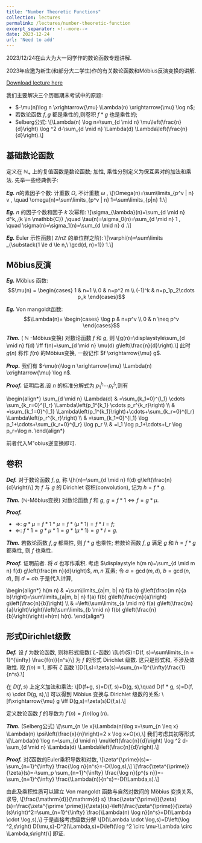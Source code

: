 ```yaml
---
title: "Number Theoretic Functions"
collection: lectures
permalink: /lectures/number-theoretic-function
excerpt_separator: <!--more-->
date: 2023-12-24
url: 'Need to add'
---
```

2023/12/24在山大为大一同学作的数论函数专题讲解.
<!--more-->

2023年应邀为新生(和部分大二学生)作的有关数论函数和Möbius反演变换的讲解.

[Download lecture here](https://NicolasKeng.github.io/notes/20231224数论函数.pdf)

我们主要解决三个历届期末考试中的原题:
- $-\mu(n)\log n \xrightarrow{\mu} \Lambda(n) \xrightarrow{\mu} \log n$;
- 若数论函数 $f, g$ 都是乘性的,则卷积 $f * g$ 也是乘性的;
- Selberg公式:
\\[\Lambda(n) \log n=\sum_{d \mid n} \mu\left(\frac{n}{d}\right) \log ^2 d-\sum_{d \mid n} \Lambda(d) \Lambda\left(\frac{n}{d}\right).\\]

## 基础数论函数

定义在 $\mathbb{N}_{+}$ 上的复值函数是数论函数; 加性, 乘性分别定义为保互素对的加法和乘法. 先举一些经典例子:

***Eg.*** 
$n$的素因子个数: 计重数 $\Omega$, 不计重数 $\omega$ ,
\\[\Omega(n)=\sum\limits_{p^v \| n} v , \quad \omega(n)=\sum\limits_{p^v \| n} 1=\sum\limits_{p|n} 1.\\]

***Eg.*** 
$n$ 的因子个数和因子 $k$ 次幂和:
\\[\sigma_{\lambda}(n)=\sum_{d \mid n} d^k,\,(k \in \mathbb{C}) ,\quad \tau(n)=\sigma_0(n)=\sum_{d \mid n} 1 , \quad  \sigma(n)=\sigma_1(n)=\sum_{d \mid n} d .\\]

***Eg.*** 
Euler 示性函数( $\mathbb{Z} / n\mathbb{Z}$ 的单位群之阶):
\\[\varphi(n)=\sum\limits _{\substack{1 \le d \le n,\\ \gcd(d, n)=1}} 1.\\]

## Möbius反演

***Eg.*** 
Möbius 函数:
$$\mu(n) = 
\begin{cases} 
    1 & n=1 \\  
    0 & n=p^2 m \\ 
    (-1)^k & n=p_1p_2\cdots p_k 
\end{cases}$$


***Eg.*** 
Von mangoldt函数: 
$$\Lambda(n)= 
\begin{cases} 
    \log p & n=p^v \\ 
    0 & n \neq p^v 
\end{cases}$$

***Thm.*** 
( $\mathbb{N}$ -Möbius变换) 对数论函数 $f$ 和 $g$, 则 
\\[g(n)=\displaystyle\sum_{d \mid n} f(d) \iff f(n)=\sum_{d \mid n} \mu(d) g\left(\frac{n}{d}\right).\\]
此时 $g(n)$ 称作 $f(n)$ 的Möbius变换, 一般记作 $f \xrightarrow{\mu} g$.

***Prop.*** 
我们有 $-\mu(n)\log n \xrightarrow{\mu} \Lambda(n) \xrightarrow{\mu} \log n$.

***Proof.*** 
证明后者.设 $n$ 的标准分解式为 $p_1^{l_1} \cdots p_r^{l_r}$,则有
<html>
<head>
  <meta charset="utf-8">
  <meta name="viewport" content="width=device-width">
  <script src="https://polyfill.io/v3/polyfill.min.js?features=es6"></script>
  <script id="MathJax-script" async
          src="https://cdn.jsdelivr.net/npm/mathjax@3/es5/tex-mml-chtml.js">
  </script>
</head>
<body>
<p>
\begin{align*}
    \sum_{d \mid n} \Lambda(d) & =\sum_{k_1=0}^{l_1} \cdots \sum_{k_r=0}^{l_r} \Lambda\left(p_1^{k_1} \cdots p_r^{k_r}\right) \\
    & =\sum_{k_1=0}^{l_1} \Lambda\left(p_1^{k_1}\right)+\cdots+\sum_{k_r=0}^{l_r} \Lambda\left(p_r^{k_r}\right) \\
    & =\sum_{k_1=0}^{l_1} \log p_1+\cdots+\sum_{k_r=0}^{l_r} \log p_r \\
    & =l_1 \log p_1+\cdots+l_r \log p_r=\log n.
\end{align*}
</p>
</body>
</html>

前者代入M\"obius逆变换即可.

## 卷积

***Def.***
对于数论函数 $f, g$, 称
\\[h(n)=\sum_{d \mid n} f(d) g\left(\frac{n}{d}\right)\\]
为 $f$ 与 $g$ 的 Dirichlet 卷积(convolution), 记为 $h=f * g$.

***Thm.*** 
($\mathbb{N}$-Möbius变换) 对数论函数 $f$ 和 $g$, $g=f * 1 \iff f=g * \mu$.

***Proof.*** 
- $\Rightarrow$: $g * \mu=f * 1 * \mu=f * (\mu * 1)=f * I=f$;
- $\Leftarrow$: $f * 1=g * \mu * 1=g * (\mu * 1)=g * I=g$.

***Thm.*** 
若数论函数 $f, g$ 都乘性, 则 $f * g$ 也乘性; 若数论函数 $f, g$ 满足 $g$ 和 $h=f * g$ 都乘性, 则 $f$ 也乘性.

***Proof.*** 
证明前者. 将 $d$ 也写作乘积. 考虑 $\displaystyle h(m n)=\sum_{d \mid m n} f(d) g\left(\frac{m n}{d}\right)$, $m,n$ 互素; 令 $a=\gcd(m,d)$, $b=\gcd(n,d)$, 则 $d=ab$.于是代入计算,
<html>
<head>
  <meta charset="utf-8">
  <meta name="viewport" content="width=device-width">
  <script src="https://polyfill.io/v3/polyfill.min.js?features=es6"></script>
  <script id="MathJax-script" async
          src="https://cdn.jsdelivr.net/npm/mathjax@3/es5/tex-mml-chtml.js">
  </script>
</head>
<body>
<p>
\begin{align*}
    h(m n) & =\sum\limits_{a|m, b| n} f(a b) g\left(\frac{m n}{a b}\right)=\sum\limits_{a|m, b| n} f(a) f(b) g\left(\frac{m}{a}\right) g\left(\frac{n}{b}\right) \\
    & =\left(\sum\limits_{a \mid m} f(a) g\left(\frac{m}{a}\right)\right)\left(\sum\limits_{b \mid n} f(b) g\left(\frac{n}{b}\right)\right)=h(m) h(n).
\end{align*}
</p>
</body>
</html>

## 形式Dirichlet级数

***Def.*** 
设 $f$ 为数论函数, 则称形式级数( $L$-函数)
\\[L(f)(S)=D(f, s)=\sum\limits_{n = 1}^{\infty} \frac{f(n)}{n^s}\\]
为 $f$ 的形式 Dirichlet 级数. 这只是形式和, 不涉及敛散性. 取 $f(n) \equiv 1$, 即有 $\zeta$ 函数
\\[D(1,s)=\zeta(s)=\sum_{n=1}^{\infty}\frac{1}{n^s}.\\]

在 $D(f, s)$ 上定义加法和乘法:
\\[D(f+g, s)=D(f, s)+D(g, s),\quad D(f * g, s)=D(f, s) \cdot D(g, s),\\]
可以得到 Möbius 变换与 Dirichlet 级数的关系:
\\[f\xrightarrow{\mu} g \iff D(g,s)=\zeta(s)D(f,s).\\]

定义数论函数 $f$ 的导数为 $f'(n)=f(n) \log(n)$.

***Thm.*** 
(Selberg公式) 
\\[\sum_{n \le x}\Lambda(n)\log x+\sum_{n \leq x} \Lambda(n) \psi\left(\frac{x}{n}\right)=2 x \log x+O(x),\\]
我们考虑其初等形式
\\[\Lambda(n) \log n=\sum_{d \mid n} \mu\left(\frac{n}{d}\right) \log ^2 d-\sum_{d \mid n} \Lambda(d) \Lambda\left(\frac{n}{d}\right).\\]

***Proof.*** 
对$\zeta$函数的Euler乘积导数和对数,
\\[\zeta^{\prime}(s)=-\sum_{n=1}^{\infty} \frac{\log n}{n^s}=-D(\log,s),\\]
\\[\frac{\zeta^{\prime}}{\zeta}(s)=-\sum_p \sum_{n=1}^{\infty} \frac{\log n}{p^{s n}}=-\sum_{n=1}^{\infty} \frac{\Lambda(n)}{n^s}=-D(\Lambda,s).\\]

由此及乘积性质可以建立 Von mangoldt 函数与自然对数间的 Möbius 变换关系,求导,
\\[\frac{\mathrm{d}}{\mathrm{d} s} \frac{\zeta^{\prime}}{\zeta}(s)=\frac{\zeta^{\prime \prime}}{\zeta}(s)-\left(\frac{\zeta^{\prime}}{\zeta}(s)\right)^2=\sum_{n=1}^{\infty} \frac{\Lambda(n) \log n}{n^s}=D(\Lambda \cdot \log,s),\\]
于是直接考虑级数分解
\\[D(\Lambda \cdot \log,s)=D\left(\log ^2,s\right) D(\mu,s)-D^2(\Lambda,s)=D\left(\log ^2 \circ \mu-\Lambda \circ \Lambda,s\right)\\]
即证.


